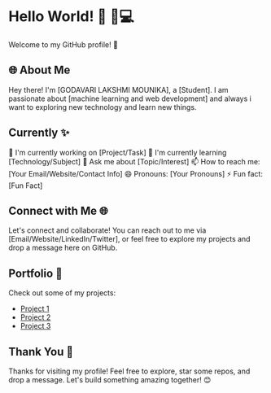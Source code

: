 # Hello World! 👋 🤖💻

Welcome to my GitHub profile! 🚀

## 🌐 About Me 

Hey there! I'm [GODAVARI LAKSHMI MOUNIKA], a [Student]. I am passionate about [machine learning and web development] and always i want to  exploring new technology and learn new things.

## Currently ✨

🔭 I'm currently working on [Project/Task]
🌱 I'm currently learning [Technology/Subject]
💬 Ask me about [Topic/Interest]
📫 How to reach me: [Your Email/Website/Contact Info]
😄 Pronouns: [Your Pronouns]
⚡ Fun fact: [Fun Fact]

## Connect with Me 🌐

Let's connect and collaborate! You can reach out to me via [Email/Website/LinkedIn/Twitter], or feel free to explore my projects and drop a message here on GitHub.

## Portfolio 📂

Check out some of my projects:

- [Project 1](Link)
- [Project 2](Link)
- [Project 3](Link)

## Thank You 🙏

Thanks for visiting my profile! Feel free to explore, star some repos, and drop a message. Let's build something amazing together! 😊


<!--
**GLmounika/GLmounika** is a ✨ _special_ ✨ repository because its `README.md` (this file) appears on your GitHub profile.

Here are some ideas to get you started:

- 🔭 I’m currently working on ...
- 🌱 I’m currently learning ...
- 👯 I’m looking to collaborate on ...
- 🤔 I’m looking for help with ...
- 💬 Ask me about ...
- 📫 How to reach me: ...
- 😄 Pronouns: ...
- ⚡ Fun fact: ...
-->
